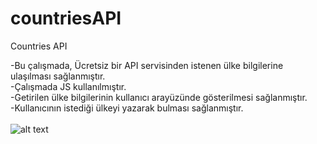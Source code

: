 # countriesAPI
Countries API<br>

-Bu çalışmada, Ücretsiz bir API servisinden istenen ülke bilgilerine ulaşılması sağlanmıştır.<br>
-Çalışmada JS kullanılmıştır.<br>
-Getirilen ülke bilgilerinin kullanıcı arayüzünde gösterilmesi sağlanmıştır.<br>
-Kullanıcının istediği ülkeyi yazarak bulması sağlanmıştır.<br><br>
![alt text](https://3.bp.blogspot.com/-RzsAO993gtw/W1dFHnTUrGI/AAAAAAAAp-M/2_lCCA7eKJMWMqP2hOM794dEcLZGjoMewCEwYBhgL/s1600/world_flags_globe_2.gif)
